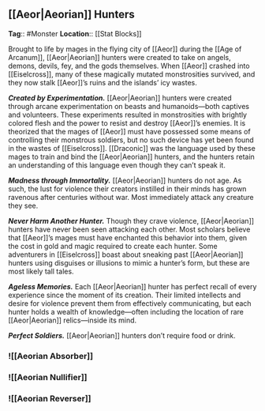 ## [[Aeor|Aeorian]] Hunters
**Tag**:: #Monster
**Location**:: [[Stat Blocks]]

Brought to life by mages in the flying city of [[Aeor]] during the [[Age of Arcanum]], [[Aeor|Aeorian]] hunters were created to take on angels, demons, devils, fey, and the gods themselves. When [[Aeor]] crashed into [[Eiselcross]], many of these magically mutated monstrosities survived, and they now stalk [[Aeor]]’s ruins and the islands’ icy wastes.

**_Created by Experimentation._** [[Aeor|Aeorian]] hunters were created through arcane experimentation on beasts and humanoids—both captives and volunteers. These experiments resulted in monstrosities with brightly colored flesh and the power to resist and destroy [[Aeor]]’s enemies. It is theorized that the mages of [[Aeor]] must have possessed some means of controlling their monstrous soldiers, but no such device has yet been found in the wastes of [[Eiselcross]]. [[Draconic]] was the language used by these mages to train and bind the [[Aeor|Aeorian]] hunters, and the hunters retain an understanding of this language even though they can’t speak it.

**_Madness through Immortality._** [[Aeor|Aeorian]] hunters do not age. As such, the lust for violence their creators instilled in their minds has grown ravenous after centuries without war. Most immediately attack any creature they see.

**_Never Harm Another Hunter._** Though they crave violence, [[Aeor|Aeorian]] hunters have never been seen attacking each other. Most scholars believe that [[Aeor]]’s mages must have enchanted this behavior into them, given the cost in gold and magic required to create each hunter. Some adventurers in [[Eiselcross]] boast about sneaking past [[Aeor|Aeorian]] hunters using disguises or illusions to mimic a hunter’s form, but these are most likely tall tales.

**_Ageless Memories._** Each [[Aeor|Aeorian]] hunter has perfect recall of every experience since the moment of its creation. Their limited intellects and desire for violence prevent them from effectively communicating, but each hunter holds a wealth of knowledge—often including the location of rare [[Aeor|Aeorian]] relics—inside its mind.

**_Perfect Soldiers._** [[Aeor|Aeorian]] hunters don’t require food or drink.

### ![[Aeorian Absorber]]

### ![[Aeorian Nullifier]]

### ![[Aeorian Reverser]]